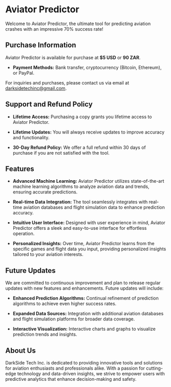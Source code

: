# Aviator Predictor

Welcome to Aviator Predictor, the ultimate tool for predicting aviation crashes with an impressive 70% success rate!

## Purchase Information

Aviator Predictor is available for purchase at **$5 USD** or **90 ZAR**.

- **Payment Methods:** Bank transfer, cryptocurrency (Bitcoin, Ethereum), or PayPal.

For inquiries and purchases, please contact us via email at darksidetechinc@gmail.com.

## Support and Refund Policy

- **Lifetime Access:** Purchasing a copy grants you lifetime access to Aviator Predictor.
  
- **Lifetime Updates:** You will always receive updates to improve accuracy and functionality.

- **30-Day Refund Policy:** We offer a full refund within 30 days of purchase if you are not satisfied with the tool.

## Features

- **Advanced Machine Learning:** Aviator Predictor utilizes state-of-the-art machine learning algorithms to analyze aviation data and trends, ensuring accurate predictions.

- **Real-time Data Integration:** The tool seamlessly integrates with real-time aviation databases and flight simulation data to enhance prediction accuracy.

- **Intuitive User Interface:** Designed with user experience in mind, Aviator Predictor offers a sleek and easy-to-use interface for effortless operation.

- **Personalized Insights:** Over time, Aviator Predictor learns from the specific games and flight data you input, providing personalized insights tailored to your aviation interests.

## Future Updates

We are committed to continuous improvement and plan to release regular updates with new features and enhancements. Future updates will include:

- **Enhanced Prediction Algorithms:** Continual refinement of prediction algorithms to achieve even higher success rates.

- **Expanded Data Sources:** Integration with additional aviation databases and flight simulation platforms for broader data coverage.

- **Interactive Visualization:** Interactive charts and graphs to visualize prediction trends and insights.

## About Us

DarkSide Tech Inc. is dedicated to providing innovative tools and solutions for aviation enthusiasts and professionals alike. With a passion for cutting-edge technology and data-driven insights, we strive to empower users with predictive analytics that enhance decision-making and safety.
